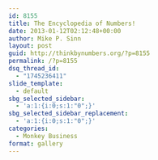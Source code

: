 ```yaml
---
id: 8155
title: The Encyclopedia of Numbers!
date: 2013-01-12T02:12:48+00:00
author: Mike P. Sinn
layout: post
guid: http://thinkbynumbers.org/?p=8155
permalink: /?p=8155
dsq_thread_id:
  - "1745236411"
slide_template:
  - default
sbg_selected_sidebar:
  - 'a:1:{i:0;s:1:"0";}'
sbg_selected_sidebar_replacement:
  - 'a:1:{i:0;s:1:"0";}'
categories:
  - Monkey Business
format: gallery
---
```

<span class="embed-youtube" style="text-align:center; display: block;"></span>